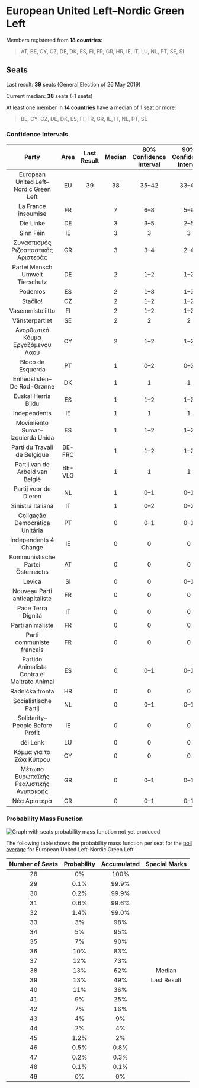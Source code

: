 # European United Left–Nordic Green Left

Members registered from **18 countries**:

> AT, BE, CY, CZ, DE, DK, ES, FI, FR, GR, HR, IE, IT, LU, NL, PT, SE, SI

## Seats

Last result: **39** seats (General Election of 26 May 2019)

Current median: **38** seats (-1 seats)

At least one member in **14 countries** have a median of 1 seat or more:

> BE, CY, CZ, DE, DK, ES, FI, FR, GR, IE, IT, NL, PT, SE

### Confidence Intervals

| Party | Area | Last Result | Median | 80% Confidence Interval | 90% Confidence Interval | 95% Confidence Interval | 99% Confidence Interval |
|:-----:|:----:|:-----------:|:------:|:-----------------------:|:-----------------------:|:-----------------------:|:-----------------------:|
| European United Left–Nordic Green Left | EU | 39 | 38 | 35–42 | 33–43 | 33–44 | 31–46 |
| La France insoumise | FR | | 7 | 6–8 | 5–9 | 5–9 | 4–10 |
| Die Linke | DE | | 3 | 3–5 | 2–5 | 2–5 | 2–5 |
| Sinn Féin | IE | | 3 | 3 | 3 | 3 | 3 |
| Συνασπισμός Ριζοσπαστικής Αριστεράς | GR | | 3 | 3–4 | 2–4 | 2–4 | 2–4 |
| Partei Mensch Umwelt Tierschutz | DE | | 2 | 1–2 | 1–2 | 1–3 | 1–3 |
| Podemos | ES | | 2 | 1–3 | 1–3 | 1–3 | 1–3 |
| Stačilo! | CZ | | 2 | 1–2 | 1–2 | 1–2 | 1–2 |
| Vasemmistoliitto | FI | | 2 | 1–2 | 1–2 | 1–2 | 1–2 |
| Vänsterpartiet | SE | | 2 | 2 | 2 | 2–3 | 1–3 |
| Ανορθωτικό Κόμμα Εργαζόμενου Λαού | CY | | 2 | 1–2 | 1–2 | 1–2 | 1–2 |
| Bloco de Esquerda | PT | | 1 | 0–2 | 0–2 | 0–2 | 0–3 |
| Enhedslisten–De Rød-Grønne | DK | | 1 | 1 | 1 | 0–1 | 0–1 |
| Euskal Herria Bildu | ES | | 1 | 1–2 | 1–2 | 0–2 | 0–3 |
| Independents | IE | | 1 | 1 | 1 | 1 | 1 |
| Movimiento Sumar–Izquierda Unida | ES | | 1 | 1–2 | 1–2 | 1–2 | 0–2 |
| Parti du Travail de Belgique | BE-FRC | | 1 | 1–2 | 1–2 | 1–2 | 1–2 |
| Partij van de Arbeid van België | BE-VLG | | 1 | 1 | 1 | 1 | 1–2 |
| Partij voor de Dieren | NL | | 1 | 0–1 | 0–1 | 0–1 | 0–1 |
| Sinistra Italiana | IT | | 1 | 0–2 | 0–2 | 0–2 | 0–3 |
| Coligação Democrática Unitária | PT | | 0 | 0–1 | 0–1 | 0–1 | 0–1 |
| Independents 4 Change | IE | | 0 | 0 | 0 | 0 | 0 |
| Kommunistische Partei Österreichs | AT | | 0 | 0 | 0 | 0 | 0–1 |
| Levica | SI | | 0 | 0 | 0–1 | 0–1 | 0–1 |
| Nouveau Parti anticapitaliste | FR | | 0 | 0 | 0 | 0 | 0 |
| Pace Terra Dignità | IT | | 0 | 0 | 0 | 0 | 0–3 |
| Parti animaliste | FR | | 0 | 0 | 0 | 0 | 0 |
| Parti communiste français | FR | | 0 | 0 | 0 | 0 | 0 |
| Partido Animalista Contra el Maltrato Animal | ES | | 0 | 0–1 | 0–1 | 0–1 | 0–1 |
| Radnička fronta | HR | | 0 | 0 | 0 | 0 | 0 |
| Socialistische Partij | NL | | 0 | 0–1 | 0–1 | 0–1 | 0–1 |
| Solidarity–People Before Profit | IE | | 0 | 0 | 0 | 0 | 0 |
| déi Lénk | LU | | 0 | 0 | 0 | 0 | 0 |
| Κόμμα για τα Ζώα Κύπρου | CY | | 0 | 0 | 0 | 0 | 0 |
| Μέτωπο Ευρωπαϊκής Ρεαλιστικής Ανυπακοής | GR | | 0 | 0–1 | 0–1 | 0–1 | 0–1 |
| Νέα Αριστερά | GR | | 0 | 0–1 | 0–1 | 0–1 | 0–1 |

### Probability Mass Function

![Graph with seats probability mass function not yet produced](average-2024-06-05-seats-pmf-europeanunitedleft–nordicgreenleft.png "Seats Probability Mass Function")

The following table shows the probability mass function per seat for the [poll average](average-2024-06-05.html) for European United Left–Nordic Green Left.

| Number of Seats | Probability | Accumulated | Special Marks |
|:---------------:|:-----------:|:-----------:|:-------------:|
| 28 | 0% | 100% |  |
| 29 | 0.1% | 99.9% |  |
| 30 | 0.2% | 99.9% |  |
| 31 | 0.6% | 99.6% |  |
| 32 | 1.4% | 99.0% |  |
| 33 | 3% | 98% |  |
| 34 | 5% | 95% |  |
| 35 | 7% | 90% |  |
| 36 | 10% | 83% |  |
| 37 | 12% | 73% |  |
| 38 | 13% | 62% | Median |
| 39 | 13% | 49% | Last Result |
| 40 | 11% | 36% |  |
| 41 | 9% | 25% |  |
| 42 | 7% | 16% |  |
| 43 | 4% | 9% |  |
| 44 | 2% | 4% |  |
| 45 | 1.2% | 2% |  |
| 46 | 0.5% | 0.8% |  |
| 47 | 0.2% | 0.3% |  |
| 48 | 0.1% | 0.1% |  |
| 49 | 0% | 0% |  |


